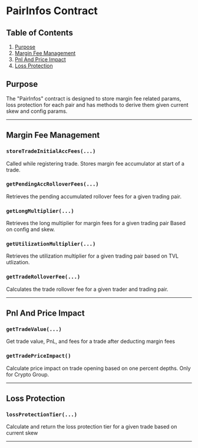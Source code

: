 # PairInfos Contract

## Table of Contents
1. [Purpose](#purpose)
2. [Margin Fee Management](#Margin-Fees)
3. [Pnl And Price Impact](#pnl)
4. [Loss Protection](#query-functions)

## Purpose
The "PairInfos" contract is designed to store margin fee related params, loss protection for each pair and has methods to derive them given current skew and config params.

---

## Margin Fee Management

### `storeTradeInitialAccFees(...)`
Called while registering trade. Stores margin fee accumulator at start of a trade.

### `getPendingAccRolloverFees(...)`
Retrieves the pending accumulated rollover fees for a given trading pair.

### `getLongMultiplier(...)`
Retrieves the long multiplier for margin fees for a given trading pair Based on config and skew.

### `getUtilizationMultiplier(...)`
Retrieves the utilization multiplier for a given trading pair based on TVL utlization. 

### `getTradeRolloverFee(...)`
Calculates the trade rollover fee for a given trader and trading pair. 

---

## Pnl And Price Impact

### `getTradeValue(...)`
Get trade value, PnL, and fees for a trade after deducting margin fees

### `getTradePriceImpact()`
Calculate price impact on trade opening based on one percent depths. Only for Crypto Group.

---

## Loss Protection

### `lossProtectionTier(...)`
Calculate and return the loss protection tier for a given trade based on current skew

---
